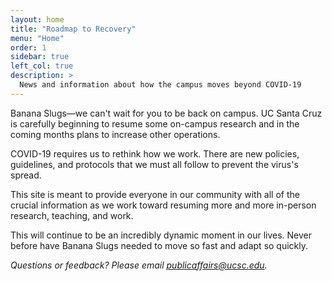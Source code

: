 ```yaml
---
layout: home
title: "Roadmap to Recovery"
menu: "Home"
order: 1
sidebar: true
left_col: true
description: >
  News and information about how the campus moves beyond COVID-19
---
```


Banana Slugs—we can't wait for you to be back on campus. UC Santa Cruz is carefully beginning to resume some on-campus research and in the coming months plans to increase other operations. 

COVID-19 requires us to rethink how we work. There are new policies, guidelines, and protocols that we must all follow to prevent the virus's spread. 

This site is meant to provide everyone in our community with all of the crucial information as we work toward resuming more and more in-person research, teaching, and work. 

This will continue to be an incredibly dynamic moment in our lives. Never before have Banana Slugs needed to move so fast and adapt so quickly. 

 *Questions or feedback? Please email publicaffairs@ucsc.edu.* 
